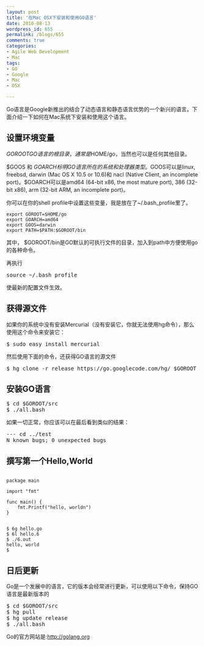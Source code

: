 ```yaml
---
layout: post
title: '在Mac OSX下安装和使用GO语言'
date: 2010-08-13
wordpress_id: 655
permalink: /blogs/655
comments: true
categories:
- Agile Web Development
- Mac
tags:
- GO
- Google
- Mac
- OSX

---
```

Go语言是Google新推出的结合了动态语言和静态语言优势的一个新兴的语言。下面介绍一下如何在Mac系统下安装和使用这个语言。
## 设置环境变量
$GOROOT
GO语言的根目录，通常是$HOME/go，当然也可以是任何其他目录。

$GOOS 和 $GOARCH
标明GO语言所在的系统和处理器类型。$GOOS可以是linux, freebsd, darwin (Mac OS X 10.5 or 10.6)和 nacl (Native Client, an incomplete port)。$GOARCH可以是amd64 (64-bit x86, the most mature port), 386 (32-bit x86), arm (32-bit ARM, an incomplete port)。

你可以在你的shell profile中设置这些变量，我是放在了~/.bash_profile里了。

```
export GOROOT=$HOME/go
export GOARCH=amd64
export GOOS=darwin
export PATH=$PATH:$GOROOT/bin
```
其中， $GOROOT/bin是GO默认的可执行文件的目录，加入到path中方便使用go的各种命令。

再执行
<pre class="prettyprint linenums">source ~/.bash_profile</pre>
使最新的配置文件生效。

## 获得源文件
如果你的系统中没有安装Mercurial（没有安装它，你就无法使用hg命令），那么使用这个命令来安装它：
<pre class="prettyprint linenums">
$ sudo easy_install mercurial
</pre>

然后使用下面的命令，还获得GO语言的源文件
<pre class="prettyprint linenums">
$ hg clone -r release https://go.googlecode.com/hg/ $GOROOT
</pre>

## 安装GO语言
<pre class="prettyprint linenums">
$ cd $GOROOT/src
$ ./all.bash
</pre>

如果一切正常，你应该可以在最后看到类似的结果：
<pre class="prettyprint linenums">
--- cd ../test
N known bugs; 0 unexpected bugs
</pre>

## 撰写第一个Hello,World

```

package main

import "fmt"

func main() {
	fmt.Printf("hello, worldn")
}


$ 6g hello.go
$ 6l hello.6
$ ./6.out
hello, world
$
```

## 日后更新
Go是一个发展中的语言，它的版本会经常进行更新，可以使用以下命令，保持GO语言是最新版本的
<pre class="prettyprint linenums">
$ cd $GOROOT/src
$ hg pull
$ hg update release
$ ./all.bash
</pre>

Go的官方网站是:<a href="http://golang.org/" target="_blank">http://golang.org</a>
